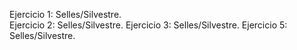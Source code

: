 Ejercicio 1: Selles/Silvestre.	
Ejercicio 2: Selles/Silvestre.
Ejercicio 3: Selles/Silvestre.
Ejercicio 5: Selles/Silvestre.
